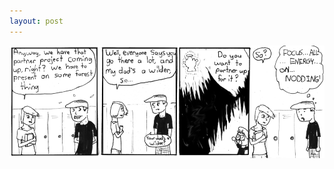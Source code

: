 ```yaml
---
layout: post
---
```


![strip](/images/posts/27.png "DON'T... WET... SELF... REMEMBER... HOW... TO... BREATHE...")
